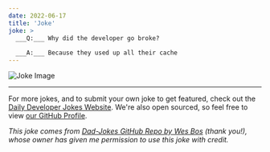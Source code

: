```yaml
---
date: 2022-06-17
title: 'Joke'
joke: >
  ___Q:___ Why did the developer go broke?
  
  ___A:___ Because they used up all their cache
---
```



![Joke Image](https://private.xtrp.io/projects/DailyDeveloperJokes/public_image_server/images/5e1258f50f7c0.png)

---

For more jokes, and to submit your own joke to get featured, check out the [Daily Developer Jokes Website](https://dailydeveloperjokes.github.io/). We're also open sourced, so feel free to view [our GitHub Profile](https://github.com/dailydeveloperjokes).


_This joke comes from [Dad-Jokes GitHub Repo by Wes Bos](https://github.com/wesbos/dad-jokes) (thank you!), whose owner has given me permission to use this joke with credit._

<!--
Joke text:
**Q:** Why did the developer go broke?

**A:** Because they used up all their cache
 -->


